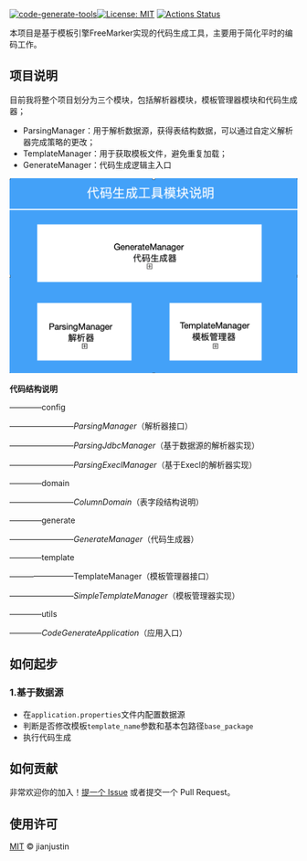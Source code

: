 [![code-generate-tools](https://img.shields.io/badge/project-code--generate--tools-yellowgreen)](https://github.com/jianjustin/code-generate-tools)[![License: MIT](https://img.shields.io/badge/License-MIT-yellow.svg)](https://opensource.org/licenses/MIT) [![Actions Status](https://github.com/jianjustin/code-generate-tools/workflows/Java%20CI/badge.svg)](code-generate-tools)

本项目是基于模板引擎FreeMarker实现的代码生成工具，主要用于简化平时的编码工作。

## 项目说明

目前我将整个项目划分为三个模块，包括解析器模块，模板管理器模块和代码生成器；

* ParsingManager：用于解析数据源，获得表结构数据，可以通过自定义解析器完成策略的更改；
* TemplateManager：用于获取模板文件，避免重复加载；
* GenerateManager：代码生成逻辑主入口

![image-20200419102721052](module-design.png)



**代码结构说明**

————config

————————*ParsingManager*（解析器接口）

————————*ParsingJdbcManager*（基于数据源的解析器实现）

————————*ParsingExeclManager*（基于Execl的解析器实现）

————domain

————————*ColumnDomain*（表字段结构说明）

————generate

————————*GenerateManager*（代码生成器）

————template

————————TemplateManager（模板管理器接口）

————————*SimpleTemplateManager*（模板管理器实现）

————utils

————*CodeGenerateApplication*（应用入口）



## 如何起步

### 1.基于数据源

* 在`application.properties`文件内配置数据源
* 判断是否修改模板`template_name`参数和基本包路径`base_package`
* 执行代码生成



## 如何贡献

非常欢迎你的加入！[提一个 Issue](https://github.com/jianjustin/code-generate-tools/issues/new) 或者提交一个 Pull Request。 

## 使用许可

[MIT](LICENSE) © jianjustin



